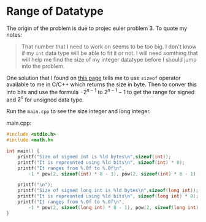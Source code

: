 # Range of Datatype

The origin of the problem is due to projec euler problem 3. To quote my notes:
> That number that I need to work on seems to be too big. I don't know if my `int` data type will be able to fit it or not. I will need somthing that will help me find the size of my integer datatype before I should jump into the problem.

One solution that I found on [this page](https://www.sanfoundry.com/c-program-print-range/) tells me to use `sizeof` operator available to me in C/C++ which returns the size in byte. Then to conver this into bits and use the formula $-2^{n-1}$ to $2^{n-1}-1$ to get the range for signed and $2^n$ for unsigned data type.

Run the `main.cpp` to see the size integer and long integer.

main.cpp:

```cpp
#include <stdio.h>
#include <math.h>

int main() {
    printf("Size of signed int is %ld bytes\n",sizeof(int));
    printf("It is represnted using %ld bits\n", sizeof(int) * 8);
    printf("It ranges from %.0f to %.0f\n", 
        -1 * pow(2, sizeof(int) * 8 - 1), pow(2, sizeof(int) * 8 - 1) - 1);

    printf("\n");
    printf("Size of signed long int is %ld bytes\n",sizeof(long int));
    printf("It is represnted using %ld bits\n", sizeof(long int) * 8);
    printf("It ranges from %.0f to %.0f\n", 
        -1 * pow(2, sizeof(long int) * 8 - 1), pow(2, sizeof(long int) * 8 - 1) - 1);
}
```